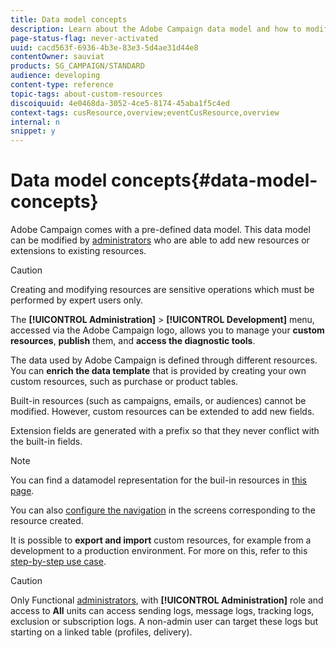 ```yaml
---
title: Data model concepts
description: Learn about the Adobe Campaign data model and how to modify it.
page-status-flag: never-activated
uuid: cacd563f-6936-4b3e-83e3-5d4ae31d44e8
contentOwner: sauviat
products: SG_CAMPAIGN/STANDARD
audience: developing
content-type: reference
topic-tags: about-custom-resources
discoiquuid: 4e0468da-3052-4ce5-8174-45aba1f5c4ed
context-tags: cusResource,overview;eventCusResource,overview
internal: n
snippet: y
---
```


# Data model concepts{#data-model-concepts}

Adobe Campaign comes with a pre-defined data model. This data model can be modified by [administrators](../../administration/using/users-management.md#functional-administrators) who are able to add new resources or extensions to existing resources.

>[!CAUTION]
>
>Creating and modifying resources are sensitive operations which must be performed by expert users only.

The **[!UICONTROL Administration]** > **[!UICONTROL Development]** menu, accessed via the Adobe Campaign logo, allows you to manage your **custom resources**, **publish** them, and **access the diagnostic tools**.

The data used by Adobe Campaign is defined through different resources. You can **enrich the data template** that is provided by creating your own custom resources, such as purchase or product tables.

Built-in resources (such as campaigns, emails, or audiences) cannot be modified. However, custom resources can be extended to add new fields.

Extension fields are generated with a prefix so that they never conflict with the built-in fields.

>[!NOTE]
>
>You can find a datamodel representation for the buil-in resources in [this page](../../developing/using/datamodel-introduction.md).

You can also [configure the navigation](configuring-the-screen-definition.md) in the screens corresponding to the resource created.

It is possible to **export and import** custom resources, for example from a development to a production environment. For more on this, refer to this [step-by-step use case](../../automating/using/exporting-importing-custom-resources.md).

>[!CAUTION]
>
>Only Functional [administrators](../../administration/using/users-management.md#functional-administrators), with **[!UICONTROL Administration]** role and access to **All** units can access sending logs, message logs, tracking logs, exclusion or subscription logs. A non-admin user can target these logs but starting on a linked table (profiles, delivery).
